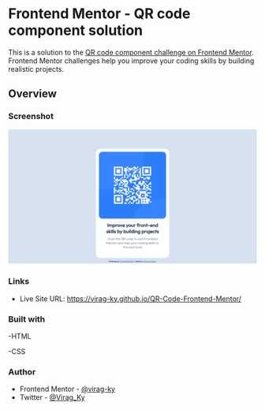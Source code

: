 # Frontend Mentor - QR code component solution

This is a solution to the [QR code component challenge on Frontend Mentor](https://www.frontendmentor.io/challenges/qr-code-component-iux_sIO_H). Frontend Mentor challenges help you improve your coding skills by building realistic projects.

## Overview

### Screenshot

![](./screencapture-virag-ky-github-io-QR-Code-Frontend-Mentor-2022-01-23-12_07_24.png)

### Links

- Live Site URL: https://virag-ky.github.io/QR-Code-Frontend-Mentor/

### Built with

-HTML

-CSS

### Author

- Frontend Mentor - [@virag-ky](https://www.frontendmentor.io/profile/virag-ky)
- Twitter - [@Virag_Ky](https://www.twitter.com/Virag_Ky)
